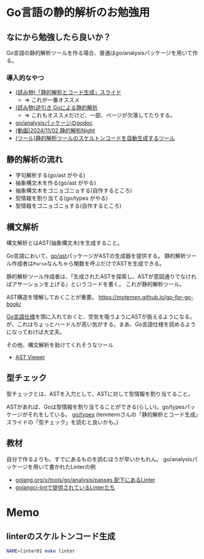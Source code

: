 # Go言語の静的解析のお勉強用

## なにから勉強したら良いか？

Go言語の静的解析ツールを作る場合、普通はgo/analysisパッケージを用いて作る。

### 導入的なやつ

- [(読み物)「静的解析とコード生成」スライド](https://docs.google.com/presentation/d/1I4pHnzV2dFOMbRcpA-XD0TaLcX6PBKpls6WxGHoMjOg/edit?usp=sharing)
  - => これが一番オススメ
- [(読み物)逆引き Goによる静的解析](https://zenn.dev/tenntenn/books/d168faebb1a739/viewer/22e4d4)
  - => これもオススメだけど、一部、ページが欠落してたりする。
- [go/analysisパッケージのgodoc](https://pkg.go.dev/golang.org/x/tools@v0.26.0/go/analysis)
- [(動画)2024/11/02 静的解析Night](https://www.youtube.com/watch?v=oBgDdx8gNQY)
- [(ツール)静的解析ツールのスケルトンコードを自動生成するツール](https://github.com/gostaticanalysis/skeleton)

## 静的解析の流れ

- 字句解析する(go/ast がやる)
- 抽象構文木を作る(go/ast がやる)
- 抽象構文木をゴニョゴニョする(自作するところ)
- 型情報を割り当てる(go/types がやる)
- 型情報をゴニョゴニョする(自作するところ)

## 構文解析

構文解析とはAST(抽象構文木)を生成すること。

Go言語において、[go/ast](https://pkg.go.dev/go/ast)パッケージがASTの生成器を提供する。
静的解析ツール作成者は`Parse`なんちゃら関数を呼ぶだけでASTを生成できる。

静的解析ツール作成者は、「生成されたASTを探索し、ASTが意図通りでなければアサーションを上げる」というコードを書く。
これが静的解析ツール。

AST構造を理解しておくことが重要。
https://motemen.github.io/go-for-go-book/

[Go言語仕様](https://go.dev/ref/spec)を頭に入れておくと、空気を吸うようにASTが扱えるようになる。
が、これはちょっとハードルが高い気がする。まあ、Go言語仕様を読めるようになっておけば大丈夫。

その他、構文解析を助けてくれそうなツール

- [AST Viewer](https://yuroyoro.github.io/goast-viewer/)

## 型チェック

型チェックとは、ASTを入力として、ASTに対して型情報を割り当てること。

ASTがあれば、Goは型情報を割り当てることができる(らしい)。go/typesパッケージがそれをしている。
[go/types](https://pkg.go.dev/go/types)
(tenntennさんの「静的解析とコード生成」スライドの「型チェック」を読むと良いかも。)

## 教材

自分で作るよりも、すでにあるものを読むほうが早いかもれん。
go/analysisパッケージを用いて書かれたLinterの例

- [golang.org/x/tools/go/analysis/passes 配下にあるLinter](https://cs.opensource.google/go/x/tools/+/refs/tags/v0.26.0:go/analysis/passes/)
- [golangci-lintで提供されているLinterたち](https://github.com/golangci/golangci-lint/tree/master/pkg/golinters)

# Memo

## linterのスケルトンコード生成

```bash
NAME=linter01 make linter
```
